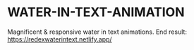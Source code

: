 # WATER-IN-TEXT-ANIMATION
Magnificent &amp; responsive water in text animations.
End result: https://redexwaterintext.netlify.app/

